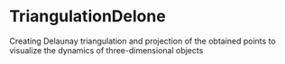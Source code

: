 # TriangulationDelone
Creating Delaunay triangulation and projection of the obtained points to visualize the dynamics of three-dimensional objects
